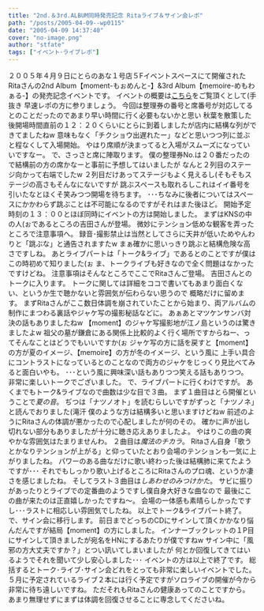 ```yaml
---
title: "2nd.＆3rd.ALBUM同時発売記念 Ritaライブ＆サイン会レポ"
path: "/posts/2005-04-09--wp0115"
date: "2005-04-09 14:37:40"
cover: "no-image.png"
author: "stfate"
tags: ["イベント･ライブレポ"]
---
```


２００５年４月９日にとらのあな１号店５Fイベントスペースにて開催された
Ritaさんの2nd Album【moment-もぉめんと-】&3rd Album【memoire-めもわぁる-】の発売記念イベントです。
イベントの概要は<a href="http://www.toranoana.jp/shop/050409rita/live.html" target="_blank">こちら</a>をご覧頂くとして(手抜き
早速レポの方に参りましょう。
今回は整理券の番号と席番号が対応してるとのことだったのであまり早い時間に行く必要もないかと思い
秋葉を散策した後開場時間直前の１２：２０くらいにとらに到着しましたが店内に結構な列ができてましたねw
意味もなく「チクショウ出遅れたー」などと思いつつ列に並ぶと程なくして入場開始。
やはり席順が決まってると入場がスムーズになっていいですなー。
で、さっさと席に陣取ります。
僕の整理券No.は２０番だったので結構前の方の席かなーと事前に予想してはいましたが
なんと２列目のステージ向かって右端でしたw
２列目だけあってステージもよく見えるし(そもそもステージの高さもそんなにないですが
跳ぶスペースも取れるしこれはイイ番号を引いたなとほくそ笑みつつ開場を待ちます。
･･･ちなみに後者についてはスペースにかかわらず跳ぶことは不可能になるのですがそれはまた後ほど。
開始予定時刻の１３：００とほぼ同時にイベントの方は開始しました。
まずはKNSの中の人(ぉであるところの吉田さんが登場。
微妙にテンション低めな観客を弄ったところで注意事項へ。
録音･撮影禁止は当然としてさらに天井が低いためやんわりと「跳ぶな」と通告されますたw
まぁ確かに思いっきり跳ぶと結構危険な高さですしね。
あとライブパートは「トーク&ライブ」であるとのことですが僕はこの時初めて知りました(ぉ
ま、トークライブも好きなので全く問題はなかったですけどね。
注意事項はそんなところでここでRitaさんご登場。
吉田さんとのトークに入ります。
トークに関しては詳細をココで書いてもあまり面白くない、というか生で聴かないと雰囲気が伝わらない思うので
概略だけに留めます。
まずRitaさんがここ数日体調を崩されていたことから始まり、両アルバムの制作にまつわる裏話やジャケ写の撮影秘話などに。
あぁあとマツケンサンバ対決の話もありましたねw
【moment】のジャケ写撮影地が江ノ島というのは驚きましたよw
祖父の墓が鎌倉にある関係上比較的よく行く場所ですからねー、ってそんなことはどうでもいいですか(ぉ
ジャケ写の方に話を戻すと【moment】の方が夏のイメージ、【memoire】の方が冬のイメージ、という風に
上手い具合にコントラストになっているとのことなので両方のジャケをじっくり見比べてみると面白いやも。
･･･という風に興味深い話もありつつ笑える話もありつつ。
非常に楽しいトークでございました。
で、ライブパートに行くわけですが。
あくまでもトーク&ライブなので曲数は少な目で３曲。
まず１曲目はとら開催ということで<em>夏の音</em>。
ぢつは「ナツノオト」を読むらしいですがずっと「ナツノネ」と読んでおりました(滝汗
僕のような方は結構多いと思いますけどねw
前述のようにRitaさんの体調が悪かったので心配しましたが何のその。
確かに声が出し切れない部分もありましたが十分に聴き応えありましたよ。
やはりこの曲の爽やかな雰囲気はたまりませんわ。
２曲目は<em>魔法のチカラ</em>。
Ritaさん自身「歌うとかなりテンションが上がる」と仰っていたとおり会場のテンションも一気に上がりましたね。
パワーのある曲なだけに歌い終わった後は結構肺に来てたようですが･･･
それでもしっかり歌い上げるところにRitaさんのプロ魂、というか凄さを感じましたね。
そしてラスト３曲目は<em>しあわせのみつけかた</em>。
サビに振りがあったりとライブでの定番曲のようですし僕自身大好きな曲なので
最後にこの曲が来たのは正直嬉しかったですね〜。
会場の一体感も素晴らしかったですし･･･ラストに相応しい雰囲気でしたね。
以上でトーク&ライブパート終了。
で、サイン会に移行します。
前日までどっちのCDにサインして頂くかかなり悩んだんですが結局【moment】の方にしました。
インナーブックレットの１P目にサインして頂きましたが宛名をHNにするあたりが僕ですねw
サイン中に「風邪の方大丈夫ですか？」とつい訊いてしまいましたが
何とか回復してきてはいるようでそれを聞いて少し安心しました･･･
イベントの方は以上で終了です。
総括するとトーク･ライブ･サイン会どれをとっても非常に楽しいイベントでした。
５月に予定されているライブ２本には行く予定ですがソロライブの開催が今から非常に待ち遠しいですね。
ただそれもRitaさんの健康あってのことですから。
あまり無理せずにまずは体調を回復させることに専念してくださいね。
